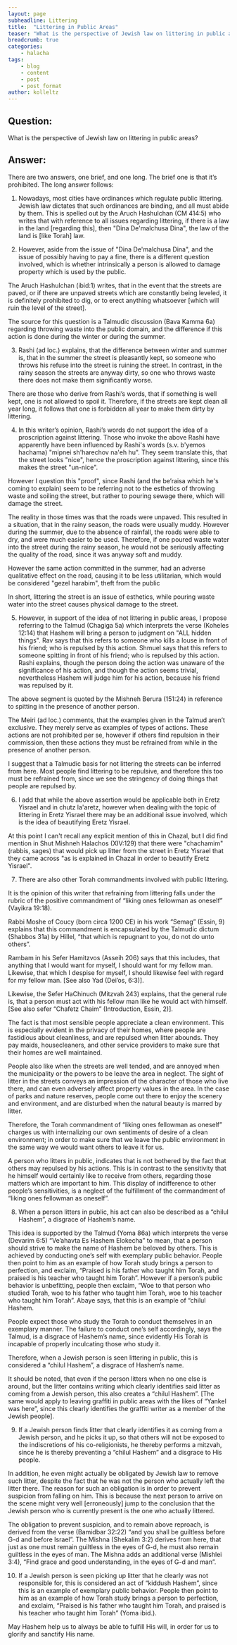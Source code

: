 ```yaml
---
layout: page
subheadline: Littering
title:  "Littering in Public Areas"
teaser: "What is the perspective of Jewish law on littering in public areas?"
breadcrumb: true
categories:
    - halacha
tags:
    - blog
    - content
    - post
    - post format
author: kolleltz
---
```


## Question:
What is the perspective of Jewish law on littering in public areas?

 
## Answer:

There are two answers, one brief, and one long. The brief one is that it’s prohibited. The long answer follows:

 

1. Nowadays, most cities have ordinances which regulate public littering. Jewish law dictates that such ordinances are binding, and all must abide by them. This is spelled out by the Aruch Hashulchan (CM 414:5) who writes that with reference to all issues regarding littering, if there is a law in the land [regarding this], then "Dina De'malchusa Dina", the law of the land is [like Torah] law.


2. However, aside from the issue of "Dina De'malchusa Dina", and the issue of possibly having to pay a fine, there is a different question involved, which is whether intrinsically a person is allowed to damage property which is used by the public.

 

The Aruch Hashulchan (ibid:1) writes, that in the event that the streets are paved, or if there are unpaved streets which are constantly being leveled, it is definitely prohibited to dig, or to erect anything whatsoever [which will ruin the level of the street].

 

The source for this question is a Talmudic discussion (Bava Kamma 6a) regarding throwing waste into the public domain, and the difference if this action is done during the winter or during the summer.

 

3. Rashi (ad loc.) explains, that the difference between winter and summer is, that in the summer the street is pleasantly kept, so someone who throws his refuse into the street
is ruining the street. In contrast, in the rainy season the streets are anyway dirty, so one who throws waste there does not make them significantly worse.


There are those who derive from Rashi’s words, that if something is well kept, one is not allowed to spoil it. Therefore, if the streets are kept clean all year long, it follows that one is forbidden all year to make them dirty by littering.

 

4. In this writer’s opinion, Rashi’s words do not support the idea of a proscription against littering. Those who invoke the above Rashi have apparently have been influenced by Rashi's words (s.v. b'yemos hachama) "mipnei sh'harechov na'eh hu". They seem translate this, that the street looks "nice", hence the proscription against littering, since this makes the street "un-nice".

 

However I question this "proof", since Rashi (and the be’raisa which he's coming to explain) seem to be referring not to the esthetics of throwing waste and soiling the street, but rather to pouring sewage there, which will damage the street.

 

The reality in those times was that the roads were unpaved. This resulted in a situation, that in the rainy season, the roads were usually muddy. However during the summer, due to the absence of rainfall, the roads were able to dry, and were much easier to be used. Therefore, if one poured waste water into the street during the rainy season, he would not be seriously affecting the quality of the road, since it was anyway soft and muddy.

 

However the same action committed in the summer, had an adverse qualitative effect on the road, causing it to be less utilitarian, which would be considered "gezel harabim", theft from the public


In short, littering the street is an issue of esthetics, while pouring waste
water into the street causes physical damage to the street.


5. However, in support of the idea of not littering in public areas, I propose referring to the Talmud (Chagiga 5a) which interprets the verse (Koheles 12:14) that Hashem will bring a person to judgment on "ALL hidden things". Rav says that this refers to someone who kills a louse in front of his friend; who is repulsed by this
action. Shmuel says that this refers to someone spitting in front of his
friend; who is repulsed by this action. Rashi explains, though the
person doing the action was unaware of the significance of his action, and
though the action seems trivial, nevertheless Hashem will judge him for his
action, because his friend was repulsed by it.


The above segment is quoted by the Mishneh Berura (151:24) in reference to
spitting in the presence of another person.


The Meiri (ad loc.) comments, that the examples given in the Talmud aren’t exclusive. They merely serve as examples of types of actions. These actions are not prohibited per se, however if others find repulsion in their commission, then these actions they must be refrained from while in the presence of another person.

 

I suggest that a Talmudic basis for not littering the streets can be inferred from here. Most people find littering to be repulsive, and therefore this too must be refrained from, since we see the stringency of doing things that people are repulsed by.


6. I add that while the above assertion would be applicable both in Eretz Yisrael and in
chutz la'aretz, however when dealing with the topic of littering in Eretz Yisrael there may be an additional issue involved, which is the idea of beautifying Eretz Yisrael.

 

At this point I can't recall any explicit mention of this in Chazal, but I did find mention in Shut Mishneh Halachos (XIV:129) that there were "chachamim" (rabbis, sages)
that would pick up litter from the street in Eretz Yisrael that they came
across "as is explained in Chazal in order to beautify Eretz Yisrael".

 

7. There are also other Torah commandments involved with public littering.

 

It is the opinion of this writer that refraining from littering falls under the rubric of the positive commandment of “liking ones fellowman as oneself” (Vayikra 19:18).

 

Rabbi Moshe of Coucy (born circa 1200 CE) in his work “Semag” (Essin, 9) explains that this commandment is encapsulated by the Talmudic dictum (Shabbos 31a) by Hillel, “that which is repugnant to you, do not do unto others”.

 

Rambam in his Sefer Hamitzvos (Asseih 206) says that this includes, that anything that I would want for myself, I should want for my fellow man. Likewise, that which I despise for myself, I should likewise feel with regard for my fellow man. [See also Yad (Dei’os, 6:3)].

 

Likewise, the Sefer HaChinuch (Mitzvah 243) explains, that the general rule is, that a person must act with his fellow man like he would act with himself. [See also sefer “Chafetz Chaim” (Introduction, Essin, 2)].

 

The fact is that most sensible people appreciate a clean environment. This is especially evident in the privacy of their homes, where people are fastidious about cleanliness, and are repulsed when litter abounds. They pay maids, housecleaners, and other service providers to make sure that their homes are well maintained.

 

People also like when the streets are well tended, and are annoyed when the municipality or the powers to be leave the area in neglect. The sight of litter in the streets conveys an impression of the character of those who live there, and can even adversely affect property values in the area. In the case of parks and nature reserves, people come out there to enjoy the scenery and environment, and are disturbed when the natural beauty is marred by litter.

 

Therefore, the Torah commandment of “liking ones fellowman as oneself” charges us with internalizing our own sentiments of desire of a clean environment; in order to make sure that we leave the public environment in the same way we would want others to leave it for us.

 

A person who litters in public, indicates that is not bothered by the fact that others may repulsed by his actions. This is in contrast to the sensitivity that he himself would certainly like to receive from others, regarding those matters which are important to him. This display of indifference to other people’s sensitivities, is a neglect of the fulfillment of the commandment of “liking ones fellowman as oneself”.

 

8. When a person litters in public, his act can also be described as a “chilul Hashem”, a disgrace of Hashem’s name.

 

This idea is supported by the Talmud (Yoma 86a) which interprets the verse (Devarim 6:5) “Ve’ahavta Es Hashem Elokecha” to mean, that a person should strive to make the name of Hashem be beloved by others. This is achieved by conducting one’s self with exemplary public behavior. People then point to him as an example of how Torah study brings a person to perfection, and exclaim, “Praised is his father who taught him Torah, and praised is his teacher who taught him Torah”. However if a person’s public behavior is unbefitting, people then exclaim, “Woe to that person who studied Torah, woe to his father who taught him Torah, woe to his teacher who taught him Torah”. Abaye says, that this is an example of “chilul Hashem.

 

People expect those who study the Torah to conduct themselves in an exemplary manner. The failure to conduct one’s self accordingly, says the Talmud, is a disgrace of Hashem’s name, since evidently His Torah is incapable of properly inculcating those who study it.

 

Therefore, when a Jewish person is seen littering in public, this is considered a “chilul Hashem”, a disgrace of Hashem’s name.

 

It should be noted, that even if the person litters when no one else is around, but the litter contains writing which clearly identifies said litter as coming from a Jewish person, this also creates a “chilul Hashem”. [The same would apply to leaving graffiti in public areas with the likes of “Yankel was here”, since this clearly identifies the graffiti writer as a member of the Jewish people].

 

9. If a Jewish person finds litter that clearly identifies it as coming from a Jewish person, and he picks it up, so that others will not be exposed to the indiscretions of his co-religionists, he thereby performs a mitzvah, since he is thereby preventing a “chilul Hashem” and a disgrace to His people.

 

In addition, he even might actually be obligated by Jewish law to remove such litter, despite the fact that he was not the person who actually left the litter there. The reason for such an obligation is in order to prevent suspicion from falling on him. This is because the next person to arrive on the scene might very well [erroneously] jump to the conclusion that the Jewish person who is currently present is the one who actually littered.

 

The obligation to prevent suspicion, and to remain above reproach, is derived from the verse (Bamidbar 32:22) “and you shall be guiltless before G-d and before Israel”. The Mishna (Shekalim 3:2) derives from here, that just as one must remain guiltless in the eyes of G-d, he must also remain guiltless in the eyes of man. The Mishna adds an additional verse (Mishlei 3:4), “Find grace and good understanding, in the eyes of G-d and man”.

 

10. If a Jewish person is seen picking up litter that he clearly was not responsible for, this is considered an act of “kiddush Hashem”, since this is an example of exemplary public behavior. People then point to him as an example of how Torah study brings a person to perfection, and exclaim, “Praised is his father who taught him Torah, and praised is his teacher who taught him Torah” (Yoma ibid.).

 

May Hashem help us to always be able to fulfill His will, in order for us to glorify and sanctify His name.
